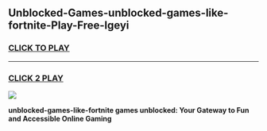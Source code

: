 
## Unblocked-Games-unblocked-games-like-fortnite-Play-Free-lgeyi
<h3>
<a href="https://premium76.site?title=unblocked-games-like-fortnite&ref=22A">CLICK TO PLAY</a></h3>
<hr>

<h3>
<a href="https://premium76.site?title=unblocked-games-like-fortnite&ref=22A">CLICK 2 PLAY</a>
  
</h3>

<a href="https://premium76.site?title=unblocked-games-like-fortnite&ref=22A"><img src="https://clearcache.store/games.png"></a>


**unblocked-games-like-fortnite games unblocked: Your Gateway to Fun and Accessible Online Gaming**

